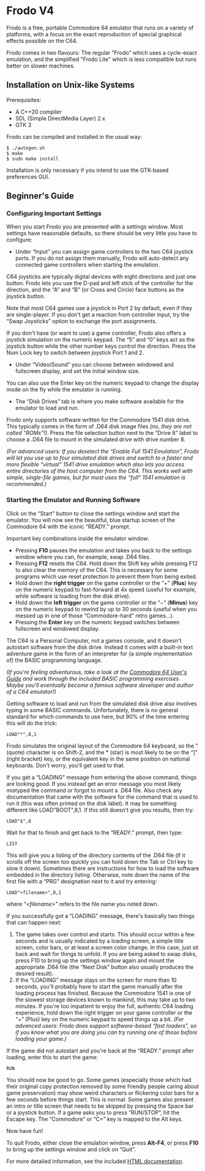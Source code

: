 # Frodo V4

Frodo is a free, portable Commodore 64 emulator that runs on a variety
of platforms, with a focus on the exact reproduction of special graphical
effects possible on the C64.

Frodo comes in two flavours: The regular "Frodo" which uses a cycle-exact
emulation, and the simplified "Frodo Lite" which is less compatible but runs
better on slower machines.

## Installation on Unix-like Systems

Prerequisites:

* A C++20 compiler
* SDL (Simple DirectMedia Layer) 2.x
* GTK 3

Frodo can be compiled and installed in the usual way:

```
$ ./autogen.sh
$ make
$ sudo make install
```

Installation is only necessary if you intend to use the GTK-based
preferences GUI.

## Beginner's Guide

### Configuring Important Settings

When you start Frodo you are presented with a settings window. Most settings
have reasonable defaults, so there should be very little you have to configure:

* Under “Input” you can assign game controllers to the two C64 joystick
  ports. If you do not assign them manually, Frodo will auto-detect any
  connected game controllers when starting the emulation.

C64 joysticks are typically digital devices with eight directions and just one
button. Frodo lets you use the D-pad and left stick of the controller for the
direction, and the “A” and “B” (or Cross and Circle) face buttons as the
joystick button.

Note that most C64 games use a joystick in Port 2 by default, even if they are
single-player. If you don't get a reaction from controller input, try the “Swap
Joysticks” option to exchange the port assignments.

If you don't have (or want to use) a game controller, Frodo also offers a
joystick simulation on the numeric keypad. The “5” and “0” keys act as the
joystick button while the other number keys control the direction. Press the
Num Lock key to switch between joystick Port 1 and 2.

* Under “Video/Sound” you can choose between windowed and fullscreen display,
  and set the initial window size.

You can also use the Enter key on the numeric keypad to change the display mode
on the fly while the emulator is running.

* The “Disk Drives” tab is where you make software available for the emulator
  to load and run.

Frodo only supports software written for the Commodore 1541 disk drive. This
typically comes in the form of .D64 disk image files *(no, they are not called
“ROMs”!)*. Press the file selection button next to the “Drive 8” label to choose
a .D64 file to mount in the simulated drive with drive number 8.

*(For advanced users: If you deselect the “Enable Full 1541 Emulation”, Frodo
will let you use up to four simulated disk drives and switch to a faster and
more flexible “virtual” 1541 drive emulation which also lets you access entire
directories of the host computer from the C64. This works well with simple,
single-file games, but for most uses the “full” 1541 emulation is recommended.)*

### Starting the Emulator and Running Software

Click on the “Start” button to close the settings window and start the emulator.
You will now see the beautiful, blue startup screen of the Commodore 64 with the
iconic “READY.” prompt.

Important key combinations inside the emulator window:

* Pressing **F10** pauses the emulation and takes you back to the settings
  window where you can, for example, swap .D64 files.
* Pressing **F12** resets the C64. Hold down the Shift key while pressing
  F12 to also clear the memory of the C64. This is necessary for some
  programs which use reset protection to prevent them from being exited.
* Hold down the **right trigger** on the game controller or the “+” (**Plus**)
  key on the numeric keypad to fast-forward at 4x speed (useful for example,
  while software is loading from the disk drive).
* Hold down the **left trigger** on the game controller or the “−” (**Minus**)
  key on the numeric keypad to rewind by up to 30 seconds (useful when you
  messed up in one of those “Commodore-hard” retro games...).
* Pressing the **Enter** key on the numeric keypad switches between fullscreen
  and windowed display.

The C64 is a Personal Computer, not a games console, and it doesn't autostart
software from the disk drive. Instead it comes with a built-in text adventure
game in the form of an interpreter for (a simple implementation of) the BASIC
programming language.

*(If you're feeling adventurous, take a look at the
[Commodore 64 User's Guide](https://archive.org/details/commodore-64-user-guide)
and work through the included BASIC programming exercises. Maybe you'll
eventually become a famous software developer and author of a C64 emulator!)*

Getting software to load and run from the simulated disk drive also involves
typing in some BASIC commands. Unfortunately, there is no general standard for
which commands to use here, but 90% of the time entering this will do the trick:

    LOAD"*",8,1

Frodo simulates the original layout of the Commodore 64 keyboard, so the "
(quote) character is on Shift-2, and the * (star) is most likely to be on the
“]” (right bracket) key, or the equivalent key in the same position on national
keyboards. Don't worry, you'll get used to that.

If you get a “LOADING” message from entering the above command, things are
looking good. If you instead get an error message you most likely mistyped
the command or forgot to mount a .D64 file. Also check any documentation
that came with the software for the command that is used to run it (this was
often printed on the disk label). It may be something different like
LOAD"BOOT",8,1. If this still doesn't give you results, then try:

    LOAD"$",8

Wait for that to finish and get back to the “READY.” prompt, then type:

    LIST

This will give you a listing of the directory contents of the .D64 file (if it
scrolls off the screen too quickly you can hold down the Tab or Ctrl key to
slow it down). Sometimes there are instructions for how to load the software
embedded in the directory listing. Otherwise, note down the name of the first
file with a “PRG” designation next to it and try entering:

    LOAD"<filename>",8,1

where *“\<filename\>”* refers to the file name you noted down.

If you successfully got a “LOADING” message, there's basically two things that
can happen next:

1. The game takes over control and starts. This should occur within a few
   seconds and is usually indicated by a loading screen, a simple title screen,
   color bars, or at least a screen color change. In this case, just sit back
   and wait for things to unfold. If you are being asked to swap disks, press
   F10 to bring up the settings window again and mount the appropriate .D64
   file (the “Next Disk” button also usually produces the desired result).
2. If the “LOADING” message stays on the screen for more than 10 seconds, you'll
   probably have to start the game manually after the loading process has
   finished. Because the Commodore 1541 is one of the slowest storage devices
   known to mankind, this may take up to two minutes. If you're too impatient
   to enjoy the full, authentic C64 loading experience, hold down the right
   trigger on your game controller or the “+” (Plus) key on the numeric keypad
   to speed things up a bit. *(For advanced users: Frodo does support
   software-based “fast loaders”, so if you know what you are doing you can
   try running one of those before loading your game.)*

If the game did not autostart and you're back at the “READY.” prompt after
loading, enter this to start the game:

    RUN

You should now be good to go. Some games (especially those which had their
original copy protection removed by some friendly people caring about game
preservation) may show weird characters or flickering color bars for a few
seconds before things start. This is normal. Some games also  present an intro
or title screen that needs to be skipped by pressing the Space bar or a joystick
button. If a game asks you to press “RUN/STOP”, hit the Escape key. The
“Commodore” or “C=” key is mapped to the Alt keys.

Now have fun!

To quit Frodo, either close the emulation window, press **Alt-F4**, or press
**F10** to bring up the settings window and click on “Quit”.

For more detailed information, see the included
[HTML documentation](docs/index.html).
